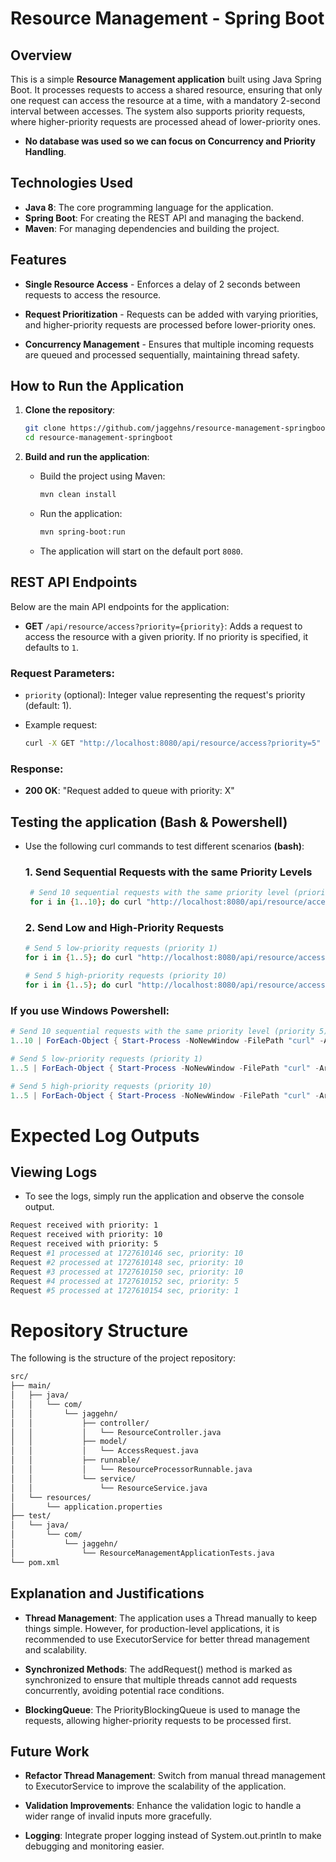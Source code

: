 # Resource Management - Spring Boot

## Overview

This is a simple **Resource Management application** built using Java Spring Boot. It processes requests to access a shared resource, ensuring that only one request can access the resource at a time, with a mandatory 2-second interval between accesses. The system also supports priority requests, where higher-priority requests are processed ahead of lower-priority ones. 

- **No database was used so we can focus on Concurrency and Priority Handling**.

## Technologies Used

- **Java 8**: The core programming language for the application.
- **Spring Boot**: For creating the REST API and managing the backend.
- **Maven**: For managing dependencies and building the project.

## Features

- **Single Resource Access** - Enforces a delay of 2 seconds between requests to access the resource.
  
- **Request Prioritization** - Requests can be added with varying priorities, and higher-priority requests are processed before lower-priority ones.
  
- **Concurrency Management** - Ensures that multiple incoming requests are queued and processed sequentially, maintaining thread safety.

## How to Run the Application

1. **Clone the repository**:
    ```bash
    git clone https://github.com/jaggehns/resource-management-springboot.git
    cd resource-management-springboot
    ```

2. **Build and run the application**:
    - Build the project using Maven:
        ```bash
        mvn clean install
        ```
        
    - Run the application:
        ```bash
        mvn spring-boot:run
        ```

   - The application will start on the default port `8080`.

## REST API Endpoints

Below are the main API endpoints for the application:

- **GET** `/api/resource/access?priority={priority}`: Adds a request to access the resource with a given priority. If no priority is specified, it defaults to `1`.

### Request Parameters:
- `priority` (optional): Integer value representing the request's priority (default: 1).
  
- Example request:
    ```bash
    curl -X GET "http://localhost:8080/api/resource/access?priority=5"
    ```
### Response:

- **200 OK**: "Request added to queue with priority: X"

## Testing the application (Bash & Powershell)

- Use the following curl commands to test different scenarios **(bash)**:

  ### 1. Send Sequential Requests with the same Priority Levels

  ```bash
   # Send 10 sequential requests with the same priority level (priority 5)
   for i in {1..10}; do curl "http://localhost:8080/api/resource/access?priority=5" & done
  ```

  ### 2. Send Low and High-Priority Requests

  ```bash
  # Send 5 low-priority requests (priority 1)
  for i in {1..5}; do curl "http://localhost:8080/api/resource/access?priority=1" & done

  # Send 5 high-priority requests (priority 10)
  for i in {1..5}; do curl "http://localhost:8080/api/resource/access?priority=10" & done
  ```

 ### If you use Windows Powershell:

 ```powershell
# Send 10 sequential requests with the same priority level (priority 5)
1..10 | ForEach-Object { Start-Process -NoNewWindow -FilePath "curl" -ArgumentList "http://localhost:8080/api/resource/access?priority=5" }
```

 ```powershell
# Send 5 low-priority requests (priority 1)
1..5 | ForEach-Object { Start-Process -NoNewWindow -FilePath "curl" -ArgumentList "http://localhost:8080/api/resource/access?priority=1" }

# Send 5 high-priority requests (priority 10)
1..5 | ForEach-Object { Start-Process -NoNewWindow -FilePath "curl" -ArgumentList "http://localhost:8080/api/resource/access?priority=10" }
```

# Expected Log Outputs

## Viewing Logs

- To see the logs, simply run the application and observe the console output.

```bash
Request received with priority: 1
Request received with priority: 10
Request received with priority: 5
Request #1 processed at 1727610146 sec, priority: 10
Request #2 processed at 1727610148 sec, priority: 10
Request #3 processed at 1727610150 sec, priority: 10
Request #4 processed at 1727610152 sec, priority: 5
Request #5 processed at 1727610154 sec, priority: 1
```
 
# Repository Structure

The following is the structure of the project repository:

```bash
src/
├── main/
│   ├── java/
│   │   └── com/
│   │       └── jaggehn/
│   │           ├── controller/
│   │           │   └── ResourceController.java
│   │           ├── model/
│   │           │   └── AccessRequest.java
│   │           ├── runnable/
│   │           │   └── ResourceProcessorRunnable.java
│   │           └── service/
│   │               └── ResourceService.java
│   └── resources/
│       └── application.properties
├── test/
│   └── java/
│       └── com/
│           └── jaggehn/
│               └── ResourceManagementApplicationTests.java
└── pom.xml
```
## Explanation and Justifications

- **Thread Management**: The application uses a Thread manually to keep things simple. However, for production-level applications, it is recommended to use ExecutorService for better thread management and scalability.

- **Synchronized Methods**: The addRequest() method is marked as synchronized to ensure that multiple threads cannot add requests concurrently, avoiding potential race conditions.

- **BlockingQueue**: The PriorityBlockingQueue is used to manage the requests, allowing higher-priority requests to be processed first.


## Future Work

- **Refactor Thread Management**: Switch from manual thread management to ExecutorService to improve the scalability of the application.

- **Validation Improvements**: Enhance the validation logic to handle a wider range of invalid inputs more gracefully.
  
- **Logging**: Integrate proper logging instead of System.out.println to make debugging and monitoring easier.
